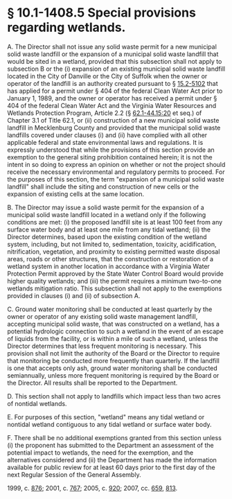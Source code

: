 # § 10.1-1408.5 Special provisions regarding wetlands.

<p>A. The Director shall not issue any solid waste permit for a new municipal solid waste landfill or the expansion of a municipal solid waste landfill that would be sited in a wetland, provided that this subsection shall not apply to subsection B or the (i) expansion of an existing municipal solid waste landfill located in the City of Danville or the City of Suffolk when the owner or operator of the landfill is an authority created pursuant to § <a href='http://law.lis.virginia.gov/vacode/15.2-5102/'>15.2-5102</a> that has applied for a permit under § 404 of the federal Clean Water Act prior to January 1, 1989, and the owner or operator has received a permit under § 404 of the federal Clean Water Act and the Virginia Water Resources and Wetlands Protection Program, Article 2.2 (§ <a href='http://law.lis.virginia.gov/vacode/62.1-44.15:20/'>62.1-44.15:20</a> et seq.) of Chapter 3.1 of Title 62.1, or (ii) construction of a new municipal solid waste landfill in Mecklenburg County and provided that the municipal solid waste landfills covered under clauses (i) and (ii) have complied with all other applicable federal and state environmental laws and regulations. It is expressly understood that while the provisions of this section provide an exemption to the general siting prohibition contained herein; it is not the intent in so doing to express an opinion on whether or not the project should receive the necessary environmental and regulatory permits to proceed. For the purposes of this section, the term "expansion of a municipal solid waste landfill" shall include the siting and construction of new cells or the expansion of existing cells at the same location.</p><p>B. The Director may issue a solid waste permit for the expansion of a municipal solid waste landfill located in a wetland only if the following conditions are met: (i) the proposed landfill site is at least 100 feet from any surface water body and at least one mile from any tidal wetland; (ii) the Director determines, based upon the existing condition of the wetland system, including, but not limited to, sedimentation, toxicity, acidification, nitrification, vegetation, and proximity to existing permitted waste disposal areas, roads or other structures, that the construction or restoration of a wetland system in another location in accordance with a Virginia Water Protection Permit approved by the State Water Control Board would provide higher quality wetlands; and (iii) the permit requires a minimum two-to-one wetlands mitigation ratio. This subsection shall not apply to the exemptions provided in clauses (i) and (ii) of subsection A.</p><p>C. Ground water monitoring shall be conducted at least quarterly by the owner or operator of any existing solid waste management landfill, accepting municipal solid waste, that was constructed on a wetland, has a potential hydrologic connection to such a wetland in the event of an escape of liquids from the facility, or is within a mile of such a wetland, unless the Director determines that less frequent monitoring is necessary. This provision shall not limit the authority of the Board or the Director to require that monitoring be conducted more frequently than quarterly. If the landfill is one that accepts only ash, ground water monitoring shall be conducted semiannually, unless more frequent monitoring is required by the Board or the Director. All results shall be reported to the Department.</p><p>D. This section shall not apply to landfills which impact less than two acres of nontidal wetlands.</p><p>E. For purposes of this section, "wetland" means any tidal wetland or nontidal wetland contiguous to any tidal wetland or surface water body.</p><p>F. There shall be no additional exemptions granted from this section unless (i) the proponent has submitted to the Department an assessment of the potential impact to wetlands, the need for the exemption, and the alternatives considered and (ii) the Department has made the information available for public review for at least 60 days prior to the first day of the next Regular Session of the General Assembly.</p><p>1999, c. <a href='http://lis.virginia.gov/cgi-bin/legp604.exe?991+ful+CHAP0876'>876</a>; 2001, c. <a href='http://lis.virginia.gov/cgi-bin/legp604.exe?011+ful+CHAP0767'>767</a>; 2005, c. <a href='http://lis.virginia.gov/cgi-bin/legp604.exe?051+ful+CHAP0920'>920</a>; 2007, cc. <a href='http://lis.virginia.gov/cgi-bin/legp604.exe?071+ful+CHAP0659'>659</a>, <a href='http://lis.virginia.gov/cgi-bin/legp604.exe?071+ful+CHAP0813'>813</a>.</p>